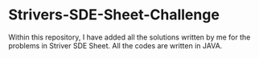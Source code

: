 # Strivers-SDE-Sheet-Challenge
Within this repository, I have added all the solutions written by me for the problems in Striver SDE Sheet.
All the codes are written in JAVA.
